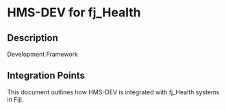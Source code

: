 # HMS-DEV for fj_Health

## Description

Development Framework

## Integration Points

This document outlines how HMS-DEV is integrated with fj_Health systems in Fiji.
